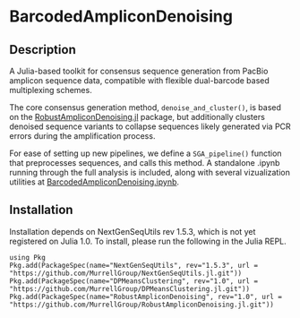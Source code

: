 # BarcodedAmpliconDenoising

## Description

A Julia-based toolkit for consensus sequence generation from PacBio amplicon sequence data, compatible with flexible dual-barcode based multiplexing schemes. 

The core consensus generation method, `denoise_and_cluster()`, is based on the [RobustAmpliconDenoising.jl](https://github.com/MurrellGroup/RobustAmpliconDenoising.jl) package, but additionally clusters denoised sequence variants to collapse sequences likely generated via PCR errors during the amplification process. 

For ease of setting up new pipelines, we define a `SGA_pipeline()` function that preprocesses sequences, and calls this method. A standalone .ipynb running through the full analysis is included, along with several vizualization utilities at [BarcodedAmpliconDenoising.ipynb](notebooks/BarcodedAmpliconDenoising.ipynb).

## Installation

Installation depends on NextGenSeqUtils rev 1.5.3, which is not yet registered on Julia 1.0. To install, please run the following in the Julia REPL. 

```juila
using Pkg
Pkg.add(PackageSpec(name="NextGenSeqUtils", rev="1.5.3", url = "https://github.com/MurrellGroup/NextGenSeqUtils.jl.git"))
Pkg.add(PackageSpec(name="DPMeansClustering", rev="1.0", url = "https://github.com/MurrellGroup/DPMeansClustering.jl.git"))
Pkg.add(PackageSpec(name="RobustAmpliconDenoising", rev="1.0", url = "https://github.com/MurrellGroup/RobustAmpliconDenoising.jl.git"))
```